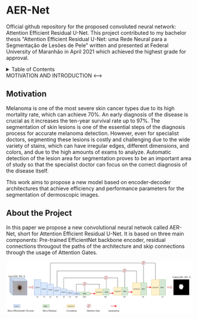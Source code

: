 # AER-Net

Official github repository for the proposed convoluted neural network: Attention Efficient Residual U-Net. This project contributed to my bachelor thesis "Attention Efficient Residual U-Net: uma Rede Neural para a Segmentação de Lesões de Pele" written and presented at Federal University of Maranhão in April 2021 which achieved the highest grade for approval.

<!-- TABLE OF CONTENTS -->
<details>
  <summary>Table of Contents</summary>
  <ol>
    <li>
      <a href="#Motivation">Motivation</a>
      <ul>
        <li><a href="#built-with">Built With</a></li>
      </ul>
    </li>
    <li>
      <a href="#About The Project">About the Project</a>
      <ul>
        <li><a href="#prerequisites">Prerequisites</a></li>
        <li><a href="#installation">Installation</a></li>
      </ul>
    </li>
    <li><a href="#usage">Usage</a></li>
    <li><a href="#roadmap">Roadmap</a></li>
    <li><a href="#contributing">Contributing</a></li>
    <li><a href="#license">License</a></li>
    <li><a href="#contact">Contact</a></li>
    <li><a href="#acknowledgments">Acknowledgments</a></li>
  </ol>
</details>

<!--> MOTIVATION AND INTRODUCTION <-->

## Motivation

Melanoma is one of the most severe skin cancer types due to its high mortality rate, which can achieve 70%. An early diagnosis of the disease is crucial as it increases the ten-year survival rate up to 97%. The segmentation of skin lesions is one of the essential steps of the diagnosis process for accurate melanoma detection. However, even for specialist doctors, segmenting these lesions is costly and challenging due to the wide variety of stains, which can have irregular edges, different dimensions, and colors, and due to the high amounts of exams to analyze. Automatic detection of the lesion area for segmentation proves to be an important area of study so that the specialist doctor can focus on the correct diagnosis of the disease itself. 

This work aims to propose a new model based on encoder-decoder architectures that achieve efficiency and performance parameters for the segmentation of dermoscopic images.

## About the Project

In this paper we propose a new convolutional neural netwok called AER-Net, short for Attention Efficient Residual U-Net. It is based on three main components:
Pre-trained EfficientNet backbone encoder, residual connections througout the paths of the architecture and skip connections through the usage of Attention Gates. 

<div  align="center">
<img src="./imgs/AER-Net architecture.png" width = "700">
</div>


